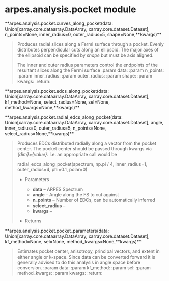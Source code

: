 # arpes.analysis.pocket module

**arpes.analysis.pocket.curves\_along\_pocket(data:
Union\[xarray.core.dataarray.DataArray, xarray.core.dataset.Dataset\],
n\_points=None, inner\_radius=0, outer\_radius=5,
shape=None,**kwargs)\*\*

> Produces radial slices along a Fermi surface through a pocket. Evenly
> distributes perpendicular cuts along an ellipsoid. The major axes of
> the ellipsoid can be specified by *shape* but must be axis aligned.
> 
> The inner and outer radius parameters control the endpoints of the
> resultant slices along the Fermi surface :param data: :param
> n\_points: :param inner\_radius: :param outer\_radius: :param shape:
> :param kwargs: :return:

**arpes.analysis.pocket.edcs\_along\_pocket(data:
Union\[xarray.core.dataarray.DataArray, xarray.core.dataset.Dataset\],
kf\_method=None, select\_radius=None, sel=None,
method\_kwargs=None,**kwargs)\*\*

**arpes.analysis.pocket.radial\_edcs\_along\_pocket(data:
Union\[xarray.core.dataarray.DataArray, xarray.core.dataset.Dataset\],
angle, inner\_radius=0, outer\_radius=5, n\_points=None,
select\_radius=None,**kwargs)\*\*

> Produces EDCs distributed radially along a vector from the pocket
> center. The pocket center should be passed through kwargs via
> *{dim}={value}*. I.e. an appropriate call would be
> 
> radial\_edcs\_along\_pocket(spectrum, np.pi / 4, inner\_radius=1,
> outer\_radius=4, phi=0.1, polar=0)
> 
>   - Parameters
>     
>       - **data** – ARPES Spectrum
>       - **angle** – Angle along the FS to cut against
>       - **n\_points** – Number of EDCs, can be automatically inferred
>       - **select\_radius** –
>       - **kwargs** –
> 
>   - Returns

**arpes.analysis.pocket.pocket\_parameters(data:
Union\[xarray.core.dataarray.DataArray, xarray.core.dataset.Dataset\],
kf\_method=None, sel=None, method\_kwargs=None,**kwargs)\*\*

> Estimates pocket center, anisotropy, principal vectors, and extent in
> either angle or k-space. Since data can be converted forward it is
> generally advised to do this analysis in angle space before
> conversion. :param data: :param kf\_method: :param sel: :param
> method\_kwargs: :param kwargs: :return:
